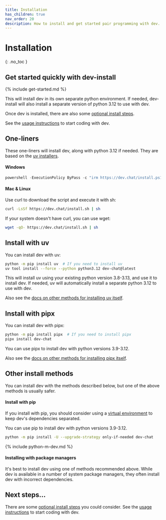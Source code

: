 ```yaml
---
title: Installation
has_children: true
nav_order: 20
description: How to install and get started pair programming with dev.
---
```


# Installation
{: .no_toc }


## Get started quickly with dev-install

{% include get-started.md %}

This will install dev in its own separate python environment.
If needed, 
dev-install will also install a separate version of python 3.12 to use with dev.

Once dev is installed,
there are also some [optional install steps](/docs/install/optional.html).

See the [usage instructions](https://dev.chat/docs/usage.html) to start coding with dev.

## One-liners

These one-liners will install dev, along with python 3.12 if needed.
They are based on the 
[uv installers](https://docs.astral.sh/uv/getting-started/installation/).

#### Windows

```powershell
powershell -ExecutionPolicy ByPass -c "irm https://dev.chat/install.ps1 | iex"
```

#### Mac & Linux

Use curl to download the script and execute it with sh:

```bash
curl -LsSf https://dev.chat/install.sh | sh
```

If your system doesn't have curl, you can use wget:

```bash
wget -qO- https://dev.chat/install.sh | sh
```


## Install with uv

You can install dev with uv:

```bash
python -m pip install uv  # If you need to install uv
uv tool install --force --python python3.12 dev-chat@latest
```

This will install uv using your existing python version 3.8-3.13,
and use it to install dev.
If needed, 
uv will automatically install a separate python 3.12 to use with dev.

Also see the
[docs on other methods for installing uv itself](https://docs.astral.sh/uv/getting-started/installation/).

## Install with pipx

You can install dev with pipx:

```bash
python -m pip install pipx  # If you need to install pipx
pipx install dev-chat
```

You can use pipx to install dev with python versions 3.9-3.12.

Also see the
[docs on other methods for installing pipx itself](https://pipx.pypa.io/stable/installation/).

## Other install methods

You can install dev with the methods described below, but one of the above
methods is usually safer.

#### Install with pip

If you install with pip, you should consider
using a 
[virtual environment](https://docs.python.org/3/library/venv.html)
to keep dev's dependencies separated.


You can use pip to install dev with python versions 3.9-3.12.

```bash
python -m pip install -U --upgrade-strategy only-if-needed dev-chat
```

{% include python-m-dev.md %}

#### Installing with package managers

It's best to install dev using one of methods
recommended above.
While dev is available in a number of system package managers,
they often install dev with incorrect dependencies.

## Next steps...

There are some [optional install steps](/docs/install/optional.html) you could consider.
See the [usage instructions](https://dev.chat/docs/usage.html) to start coding with dev.

